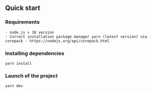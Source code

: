## Quick start

### Requirements

```
- node.js > 18 version
- Correct installation package manager yarn (latest version) via corepack - https://nodejs.org/api/corepack.html
```

### Installing dependencies

```
yarn install
```

### Launch of the project

```
yarn dev
```
